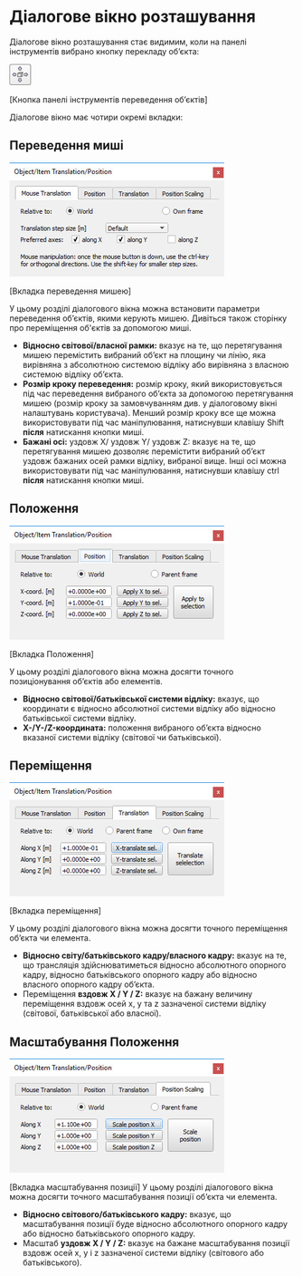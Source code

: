 # Діалогове вікно розташування #
Діалогове вікно розташування стає видимим, коли на панелі інструментів вибрано кнопку перекладу об’єкта:

![objectShiftButton](objectShiftButton.jpg) 

[Кнопка панелі інструментів переведення об’єктів]

Діалогове вікно має чотири окремі вкладки:
## Переведення миші ##

![positionDlg1](positionDlg1.jpg)

[Вкладка переведення мишею]

У цьому розділі діалогового вікна можна встановити параметри переведення об’єктів, якими керують мишею. Дивіться також сторінку про переміщення об'єктів за допомогою миші.

+ **Відносно світової/власної рамки:** вказує на те, що перетягування мишею перемістить вибраний об’єкт на площину чи лінію, яка вирівняна з абсолютною системою відліку або вирівняна з власною системою відліку об’єкта.
+ **Розмір кроку переведення:** розмір кроку, який використовується під час переведення вибраного об’єкта за допомогою перетягування мишею (розмір кроку за замовчуванням див. у діалоговому вікні налаштувань користувача). Менший розмір кроку все ще можна використовувати під час маніпулювання, натиснувши клавішу Shift **після** натискання кнопки миші.
+ **Бажані осі:** уздовж X/ уздовж Y/ уздовж Z: вказує на те, що перетягування мишею дозволяє перемістити вибраний об’єкт уздовж бажаних осей рамки відліку, вибраної вище. Інші осі можна використовувати під час маніпулювання, натиснувши клавішу ctrl **після** натискання кнопки миші.

## Положення ##

![positionDlg2](positionDlg2.jpg)

[Вкладка Положення]

У цьому розділі діалогового вікна можна досягти точного позиціонування об’єктів або елементів.

+ **Відносно світової/батьківської системи відліку:** вказує, що координати є відносно абсолютної системи відліку або відносно батьківської системи відліку.
+ **X-/Y-/Z-координата:** положення вибраного об’єкта відносно вказаної системи відліку (світової чи батьківської).

## Переміщення ##

![positionDlg3](positionDlg3.jpg)

[Вкладка переміщення]

У цьому розділі діалогового вікна можна досягти точного переміщення об’єкта чи елемента.
+ **Відносно світу/батьківського кадру/власного кадру:** вказує на те, що трансляція здійснюватиметься відносно абсолютного опорного кадру, відносно батьківського опорного кадру або відносно власного опорного кадру об’єкта.
+ Переміщення **вздовж X / Y / Z:** вказує на бажану величину переміщення вздовж осей x, y та z зазначеної системи відліку (світової, батьківської або власної).

## Масштабування Положення ##

![positionDlg4](positionDlg4.jpg)

[Вкладка масштабування позиції]
У цьому розділі діалогового вікна можна досягти точного масштабування позиції об’єкта чи елемента.

+ **Відносно світового/батьківського кадру:** вказує, що масштабування позиції буде відносно абсолютного опорного кадру або відносно батьківського опорного кадру.
+ Масштаб **уздовж X / Y / Z:** вказує на бажане масштабування позиції вздовж осей x, y і z зазначеної системи відліку (світового або батьківського).
